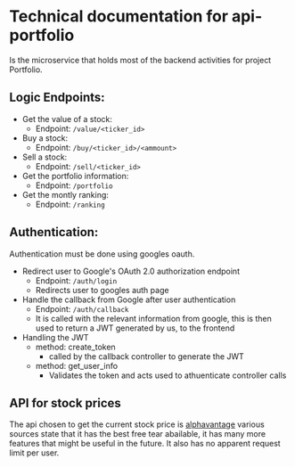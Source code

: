 # Technical documentation for api-portfolio
Is the microservice that holds most of the backend activities for project Portfolio.
## Logic Endpoints:
- Get the value of a stock: 
    - Endpoint: ```/value/<ticker_id>``` 
- Buy a stock:
    - Endpoint: ```/buy/<ticker_id>/<ammount>```
- Sell a stock:
    - Endpoint: ```/sell/<ticker_id>```
- Get the portfolio information:
    - Endpoint: ```/portfolio```
- Get the montly ranking:
    - Endpoint: ```/ranking```
## Authentication:
Authentication must be done using googles oauth.
- Redirect user to Google's OAuth 2.0 authorization endpoint
    - Endpoint: ```/auth/login```
    - Redirects user to googles auth page 
- Handle the callback from Google after user authentication
    - Endpoint: ```/auth/callback```
    - It is called with the relevant information from google, this is then used to return a JWT generated by us, to the frontend
- Handling the JWT
    - method: create_token
        - called by the callback controller to generate the JWT
    - method: get_user_info
        - Validates the token and acts used to athuenticate controller calls

## API for stock prices
The api chosen to get the current stock price is [alphavantage](https://www.alphavantage.co/documentation/) various sources state that it has the best free tear abailable, it has many more features that might be useful in the future. It also has no apparent request limit per user.